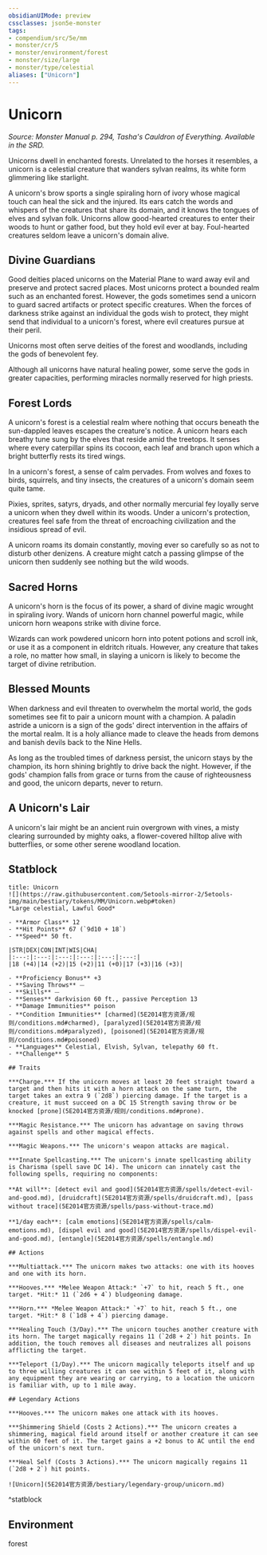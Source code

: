 ```yaml
---
obsidianUIMode: preview
cssclasses: json5e-monster
tags:
- compendium/src/5e/mm
- monster/cr/5
- monster/environment/forest
- monster/size/large
- monster/type/celestial
aliases: ["Unicorn"]
---
```

# Unicorn
*Source: Monster Manual p. 294, Tasha's Cauldron of Everything. Available in the SRD.*  

Unicorns dwell in enchanted forests. Unrelated to the horses it resembles, a unicorn is a celestial creature that wanders sylvan realms, its white form glimmering like starlight.

A unicorn's brow sports a single spiraling horn of ivory whose magical touch can heal the sick and the injured. Its ears catch the words and whispers of the creatures that share its domain, and it knows the tongues of elves and sylvan folk. Unicorns allow good-hearted creatures to enter their woods to hunt or gather food, but they hold evil ever at bay. Foul-hearted creatures seldom leave a unicorn's domain alive.

## Divine Guardians

Good deities placed unicorns on the Material Plane to ward away evil and preserve and protect sacred places. Most unicorns protect a bounded realm such as an enchanted forest. However, the gods sometimes send a unicorn to guard sacred artifacts or protect specific creatures. When the forces of darkness strike against an individual the gods wish to protect, they might send that individual to a unicorn's forest, where evil creatures pursue at their peril.

Unicorns most often serve deities of the forest and woodlands, including the gods of benevolent fey.

Although all unicorns have natural healing power, some serve the gods in greater capacities, performing miracles normally reserved for high priests.

## Forest Lords

A unicorn's forest is a celestial realm where nothing that occurs beneath the sun-dappled leaves escapes the creature's notice. A unicorn hears each breathy tune sung by the elves that reside amid the treetops. It senses where every caterpillar spins its cocoon, each leaf and branch upon which a bright butterfly rests its tired wings.

In a unicorn's forest, a sense of calm pervades. From wolves and foxes to birds, squirrels, and tiny insects, the creatures of a unicorn's domain seem quite tame.

Pixies, sprites, satyrs, dryads, and other normally mercurial fey loyally serve a unicorn when they dwell within its woods. Under a unicorn's protection, creatures feel safe from the threat of encroaching civilization and the insidious spread of evil.

A unicorn roams its domain constantly, moving ever so carefully so as not to disturb other denizens. A creature might catch a passing glimpse of the unicorn then suddenly see nothing but the wild woods.

## Sacred Horns

A unicorn's horn is the focus of its power, a shard of divine magic wrought in spiraling ivory. Wands of unicorn horn channel powerful magic, while unicorn horn weapons strike with divine force.

Wizards can work powdered unicorn horn into potent potions and scroll ink, or use it as a component in eldritch rituals. However, any creature that takes a role, no matter how small, in slaying a unicorn is likely to become the target of divine retribution.

## Blessed Mounts

When darkness and evil threaten to overwhelm the mortal world, the gods sometimes see fit to pair a unicorn mount with a champion. A paladin astride a unicorn is a sign of the gods' direct intervention in the affairs of the mortal realm. It is a holy alliance made to cleave the heads from demons and banish devils back to the Nine Hells.

As long as the troubled times of darkness persist, the unicorn stays by the champion, its horn shining brightly to drive back the night. However, if the gods' champion falls from grace or turns from the cause of righteousness and good, the unicorn departs, never to return.

## A Unicorn's Lair

A unicorn's lair might be an ancient ruin overgrown with vines, a misty clearing surrounded by mighty oaks, a flower-covered hilltop alive with butterflies, or some other serene woodland location.

## Statblock

```ad-statblock
title: Unicorn
![](https://raw.githubusercontent.com/5etools-mirror-2/5etools-img/main/bestiary/tokens/MM/Unicorn.webp#token)
*Large celestial, Lawful Good*

- **Armor Class** 12
- **Hit Points** 67 (`9d10 + 18`)
- **Speed** 50 ft.

|STR|DEX|CON|INT|WIS|CHA|
|:---:|:---:|:---:|:---:|:---:|:---:|
|18 (+4)|14 (+2)|15 (+2)|11 (+0)|17 (+3)|16 (+3)|

- **Proficiency Bonus** +3
- **Saving Throws** ⏤
- **Skills** ⏤
- **Senses** darkvision 60 ft., passive Perception 13
- **Damage Immunities** poison
- **Condition Immunities** [charmed](5E2014官方资源/规则/conditions.md#charmed), [paralyzed](5E2014官方资源/规则/conditions.md#paralyzed), [poisoned](5E2014官方资源/规则/conditions.md#poisoned)
- **Languages** Celestial, Elvish, Sylvan, telepathy 60 ft.
- **Challenge** 5

## Traits

***Charge.*** If the unicorn moves at least 20 feet straight toward a target and then hits it with a horn attack on the same turn, the target takes an extra 9 (`2d8`) piercing damage. If the target is a creature, it must succeed on a DC 15 Strength saving throw or be knocked [prone](5E2014官方资源/规则/conditions.md#prone).

***Magic Resistance.*** The unicorn has advantage on saving throws against spells and other magical effects.

***Magic Weapons.*** The unicorn's weapon attacks are magical.

***Innate Spellcasting.*** The unicorn's innate spellcasting ability is Charisma (spell save DC 14). The unicorn can innately cast the following spells, requiring no components:

**At will**: [detect evil and good](5E2014官方资源/spells/detect-evil-and-good.md), [druidcraft](5E2014官方资源/spells/druidcraft.md), [pass without trace](5E2014官方资源/spells/pass-without-trace.md)

**1/day each**: [calm emotions](5E2014官方资源/spells/calm-emotions.md), [dispel evil and good](5E2014官方资源/spells/dispel-evil-and-good.md), [entangle](5E2014官方资源/spells/entangle.md)

## Actions

***Multiattack.*** The unicorn makes two attacks: one with its hooves and one with its horn.

***Hooves.*** *Melee Weapon Attack:* `+7` to hit, reach 5 ft., one target. *Hit:* 11 (`2d6 + 4`) bludgeoning damage.

***Horn.*** *Melee Weapon Attack:* `+7` to hit, reach 5 ft., one target. *Hit:* 8 (`1d8 + 4`) piercing damage.

***Healing Touch (3/Day).*** The unicorn touches another creature with its horn. The target magically regains 11 (`2d8 + 2`) hit points. In addition, the touch removes all diseases and neutralizes all poisons afflicting the target.

***Teleport (1/Day).*** The unicorn magically teleports itself and up to three willing creatures it can see within 5 feet of it, along with any equipment they are wearing or carrying, to a location the unicorn is familiar with, up to 1 mile away.

## Legendary Actions

***Hooves.*** The unicorn makes one attack with its hooves.

***Shimmering Shield (Costs 2 Actions).*** The unicorn creates a shimmering, magical field around itself or another creature it can see within 60 feet of it. The target gains a +2 bonus to AC until the end of the unicorn's next turn.

***Heal Self (Costs 3 Actions).*** The unicorn magically regains 11 (`2d8 + 2`) hit points.

![Unicorn](5E2014官方资源/bestiary/legendary-group/unicorn.md)
```
^statblock

## Environment

forest